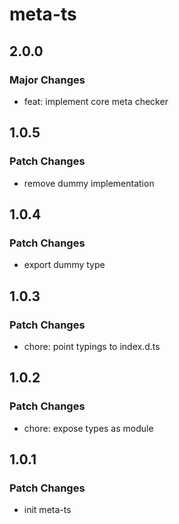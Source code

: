 # meta-ts

## 2.0.0

### Major Changes

- feat: implement core meta checker

## 1.0.5

### Patch Changes

- remove dummy implementation

## 1.0.4

### Patch Changes

- export dummy type

## 1.0.3

### Patch Changes

- chore: point typings to index.d.ts

## 1.0.2

### Patch Changes

- chore: expose types as module

## 1.0.1

### Patch Changes

- init meta-ts
